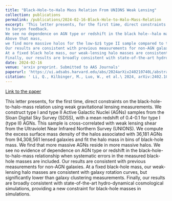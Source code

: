 ```yaml
---
title: "Black-Hole-to-Halo Mass Relation From UNIONS Weak Lensing"
collection: publications
permalink: /publications/2024-02-16-Black-Hole-to-Halo-Mass-Relation
excerpt: 'This letter presents, for the first time, direct constraints on the black hole--halo mass relation using weak gravitational lensing measurements. We construct type I and type II Active Galactic Nucleus (AGNs) samples from the Sloan Digital Sky Survey (SDSS), with a mean redshift of $0.4$ $(0.1)$ for type I (type II) AGNs. This sample is cross-correlated with weak lensing shear from the Ultraviolet Near Infrared Northern Survey (UNIONS). We compute the excess surface mass density of the halos associated with $36,181$ AGNs from $94,308,561$ lensed galaxies and fit the halo mass in bins of black hole mass. We find that more massive AGNs reside in more massive halos. The relation between halo mass and black hole mass is well described by a power law of slope $0.6$ for both type I and type II samples, in agreement with models that link black hole growth
to baryon feedback.
We see no dependence on AGN type or redshift in the black hole--halo mass relation below a black hole mass of $10^{8.5} M_{\odot}$.
Above that mass,
we find more massive halos for the low-$z$ type II sample compared to the high-$z$ type I sample, but this difference may be interpreted as systematic error in the black hole mass measurements.
Our results are consistent with previous measurements for non-AGN galaxies.
At a fixed black hole mass, our weak-lensing halo masses are consistent with galaxy rotation curves but significantly lower than galaxy clustering measurements. 
Finally, our results are broadly consistent with state-of-the-art hydro-dynamical cosmological simulations, providing a new constraint for black hole masses in simulations.'
date: 2024-02-16
venue: 'arxiv preprint. Submitted to AAS Journals'
paperurl: 'https://ui.adsabs.harvard.edu/abs/2024arXiv240210740L/abstract'
citation: ' Li, Q., Kilbinger, M., Luo, W., et al.\ 2024, arXiv:2402.10740. doi:10.48550/arXiv.2402.10740'
---
```


<a href='https://ui.adsabs.harvard.edu/abs/2024arXiv240210740L/abstract'>Link to the paper</a>

This letter presents, for the first time, direct constraints on the black-hole-to-halo-mass relation using weak gravitational lensing measurements. We construct type I and type II Active Galactic Nuclei (AGNs) samples from the Sloan Digital Sky Survey (SDSS), with a mean redshift of 0.4-0.1 for type I (type II) AGNs. This sample is cross-correlated with weak lensing shear from the Ultraviolet Near Infrared Northern Survey (UNIONS). We compute the excess surface mass density of the halos associated with 36,181 AGNs from 94,308,561 lensed galaxies and fit the halo mass in bins of black-hole mass. We find that more massive AGNs reside in more massive halos. We see no evidence of dependence on AGN type or redshift in the black-hole-to-halo-mass relationship when systematic errors in the measured black-hole masses are included. Our results are consistent with previous measurements for non-AGN galaxies. At a fixed black-hole mass, our weak-lensing halo masses are consistent with galaxy rotation curves, but significantly lower than galaxy clustering measurements. Finally, our results are broadly consistent with state-of-the-art hydro-dynamical cosmological simulations, providing a new constraint for black-hole masses in simulations.

<!-- Recommended citation: Chaoli Translation Collaboration (2022). "Chinese translation of A. Zee's Quantum Field Theory in a Nutshell"  <i>USTC press</i> -->